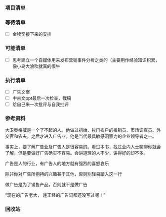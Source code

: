 ### 项目清单

### 等待清单

- [ ] 金犊奖接下来的安排


### 可能清单

- [ ] 思考建立一个自媒体用来发布营销事件分析之类的（主要用作经验知识积累，像小岛大浪吹就真的很牛


### 执行清单

- [ ] 广告文案
- [ ] 中古文ppt最后一次检查，截稿
- [ ] 给自己来一次批评与自我批评

### 参考资料

大卫奥格威是一个了不起的人。他做过初始、挨门挨户的推销员、市场调查员、外交官和农夫，之后才进入广告业。他是当代最具敏感洞察力的企业领导者之一。



事实上，要了解广告业及广告人是很容易的。看过本书，找过业内人士聊聊你就会了解，但是要做好广告确实不容易。会讲道理的人不少，讲得好的却不多。



广告是人的行业，有广告人的地方就有强烈的喜怒哀乐



除非你对广告所抱持的兴趣甚于其他，否则别轻易踏入这一行



做广告是为了销售产品，否则就不是做广告



“现在的广告老大， 连正经的广告词都还没写过呢！”



### 回收站

